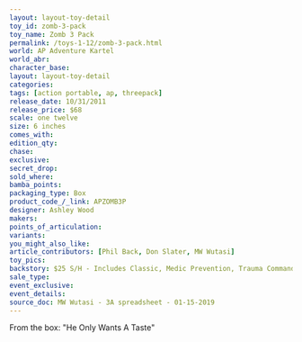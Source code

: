 ```yaml
---
layout: layout-toy-detail 
toy_id: zomb-3-pack
toy_name: Zomb 3 Pack
permalink: /toys-1-12/zomb-3-pack.html
world: AP Adventure Kartel
world_abr: 
character_base: 
layout: layout-toy-detail
categories: 
tags: [action portable, ap, threepack] 
release_date: 10/31/2011
release_price: $68 
scale: one twelve
size: 6 inches
comes_with: 
edition_qty: 
chase: 
exclusive: 
secret_drop: 
sold_where: 
bamba_points: 
packaging_type: Box
product_code_/_link: APZOMB3P
designer: Ashley Wood
makers: 
points_of_articulation: 
variants: 
you_might_also_like: 
article_contributors: [Phil Back, Don Slater, MW Wutasi]
toy_pics: 
backstory: $25 S/H - Includes Classic, Medic Prevention, Trauma Command
sale_type: 
event_exclusive: 
event_details: 
source_doc: MW Wutasi - 3A spreadsheet - 01-15-2019
---
```

From the box: "He Only Wants A Taste"